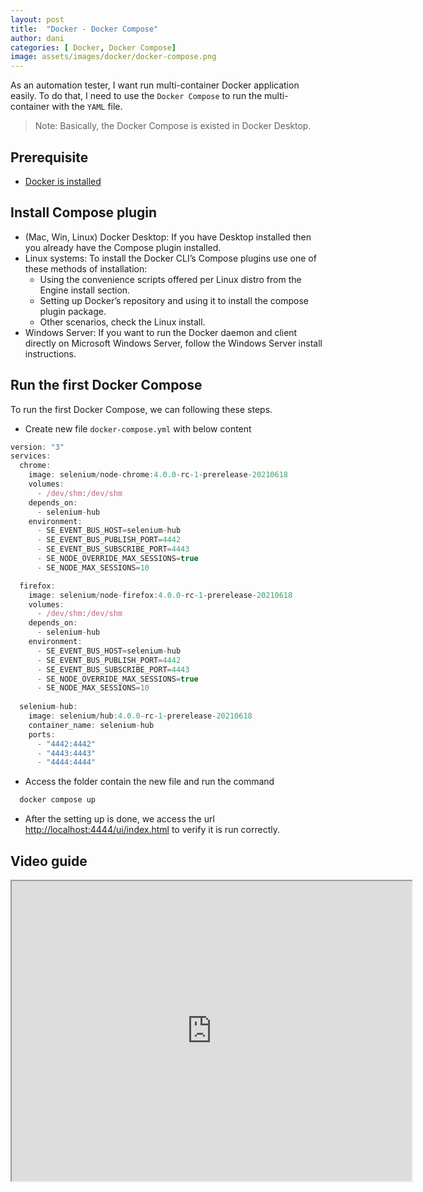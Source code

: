 ```yaml
---
layout: post
title:  "Docker - Docker Compose"
author: dani
categories: [ Docker, Docker Compose]
image: assets/images/docker/docker-compose.png
---
```


As an automation tester, I want run multi-container Docker application easily. To do that, I need to use the `Docker Compose` to run the multi-container with the `YAML` file.

<blockquote
>Note: Basically, the Docker Compose is existed in Docker Desktop.
</blockquote>

## Prerequisite

- [Docker is installed](/docker_installation/)

## Install Compose plugin

- (Mac, Win, Linux) Docker Desktop: If you have Desktop installed then you already have the Compose plugin installed.
- Linux systems: To install the Docker CLI’s Compose plugins use one of these methods of installation:
  - Using the convenience scripts offered per Linux distro from the Engine install section.
  - Setting up Docker’s repository and using it to install the compose plugin package.
  - Other scenarios, check the Linux install.
- Windows Server: If you want to run the Docker daemon and client directly on Microsoft Windows Server, follow the Windows Server install instructions.
  
## Run the first Docker Compose

To run the first Docker Compose, we can following these steps.

- Create new file `docker-compose.yml` with below content
  
```js
version: "3"
services:
  chrome:
    image: selenium/node-chrome:4.0.0-rc-1-prerelease-20210618
    volumes:
      - /dev/shm:/dev/shm
    depends_on:
      - selenium-hub
    environment:
      - SE_EVENT_BUS_HOST=selenium-hub
      - SE_EVENT_BUS_PUBLISH_PORT=4442
      - SE_EVENT_BUS_SUBSCRIBE_PORT=4443
      - SE_NODE_OVERRIDE_MAX_SESSIONS=true
      - SE_NODE_MAX_SESSIONS=10

  firefox:
    image: selenium/node-firefox:4.0.0-rc-1-prerelease-20210618
    volumes:
      - /dev/shm:/dev/shm
    depends_on:
      - selenium-hub
    environment:
      - SE_EVENT_BUS_HOST=selenium-hub
      - SE_EVENT_BUS_PUBLISH_PORT=4442
      - SE_EVENT_BUS_SUBSCRIBE_PORT=4443
      - SE_NODE_OVERRIDE_MAX_SESSIONS=true
      - SE_NODE_MAX_SESSIONS=10     
 
  selenium-hub:
    image: selenium/hub:4.0.0-rc-1-prerelease-20210618
    container_name: selenium-hub
    ports:
      - "4442:4442"
      - "4443:4443"
      - "4444:4444"
```

- Access the folder contain the new file and run the command

```js
  docker compose up
```

- After the setting up is done, we access the url <http://localhost:4444/ui/index.html> to verify it is run correctly.

## Video guide

<iframe
    width="640"
    height="480"
    src="https://www.youtube.com/embed/5-ku4oWZMIc"
    frameborder="10"
    allow="autoplay; encrypted-media"
    allowfullscreen
>
</iframe>